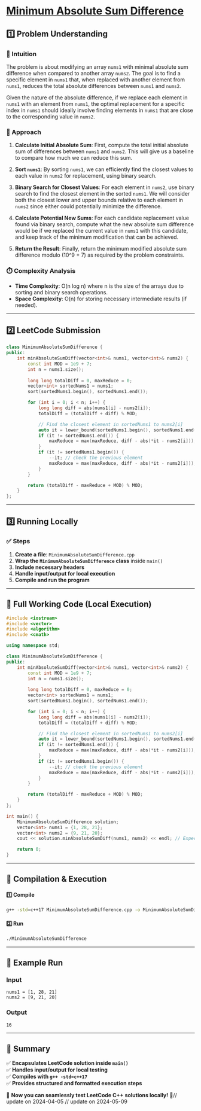 # **[Minimum Absolute Sum Difference](https://leetcode.com/problems/minimum-absolute-sum-difference/description/)**  

## **1️⃣ Problem Understanding**  
### **📌 Intuition**  
The problem is about modifying an array `nums1` with minimal absolute sum difference when compared to another array `nums2`. The goal is to find a specific element in `nums1` that, when replaced with another element from `nums1`, reduces the total absolute differences between `nums1` and `nums2`. 

Given the nature of the absolute difference, if we replace each element in `nums1` with an element from `nums1`, the optimal replacement for a specific index in `nums1` should ideally involve finding elements in `nums1` that are close to the corresponding value in `nums2`. 

### **🚀 Approach**  
1. **Calculate Initial Absolute Sum**: First, compute the total initial absolute sum of differences between `nums1` and `nums2`. This will give us a baseline to compare how much we can reduce this sum.

2. **Sort `nums1`**: By sorting `nums1`, we can efficiently find the closest values to each value in `nums2` for replacement, using binary search.

3. **Binary Search for Closest Values**: For each element in `nums2`, use binary search to find the closest element in the sorted `nums1`. We will consider both the closest lower and upper bounds relative to each element in `nums2` since either could potentially minimize the difference.

4. **Calculate Potential New Sums**: For each candidate replacement value found via binary search, compute what the new absolute sum difference would be if we replaced the current value in `nums1` with this candidate, and keep track of the minimum modification that can be achieved.

5. **Return the Result**: Finally, return the minimum modified absolute sum difference modulo \(10^9 + 7\) as required by the problem constraints.

### **⏱️ Complexity Analysis**  
- **Time Complexity**: O(n log n) where n is the size of the arrays due to sorting and binary search operations.
- **Space Complexity**: O(n) for storing necessary intermediate results (if needed).

---  

## **2️⃣ LeetCode Submission**  
```cpp
class MinimumAbsoluteSumDifference {
public:
    int minAbsoluteSumDiff(vector<int>& nums1, vector<int>& nums2) {
        const int MOD = 1e9 + 7;
        int n = nums1.size();
        
        long long totalDiff = 0, maxReduce = 0;
        vector<int> sortedNums1 = nums1;
        sort(sortedNums1.begin(), sortedNums1.end());

        for (int i = 0; i < n; i++) {
            long long diff = abs(nums1[i] - nums2[i]);
            totalDiff = (totalDiff + diff) % MOD;

            // Find the closest element in sortedNums1 to nums2[i]
            auto it = lower_bound(sortedNums1.begin(), sortedNums1.end(), nums2[i]);
            if (it != sortedNums1.end()) {
                maxReduce = max(maxReduce, diff - abs(*it - nums2[i]));
            }
            if (it != sortedNums1.begin()) {
                --it; // check the previous element
                maxReduce = max(maxReduce, diff - abs(*it - nums2[i]));
            }
        }

        return (totalDiff - maxReduce + MOD) % MOD;
    }
};
```  

---  

## **3️⃣ Running Locally**  
### **✅ Steps**  
1. **Create a file**: `MinimumAbsoluteSumDifference.cpp`  
2. **Wrap the `MinimumAbsoluteSumDifference` class** inside `main()`  
3. **Include necessary headers**  
4. **Handle input/output for local execution**  
5. **Compile and run the program**  

---  

## **📝 Full Working Code (Local Execution)**  
```cpp
#include <iostream>
#include <vector>
#include <algorithm>
#include <cmath>

using namespace std;

class MinimumAbsoluteSumDifference {
public:
    int minAbsoluteSumDiff(vector<int>& nums1, vector<int>& nums2) {
        const int MOD = 1e9 + 7;
        int n = nums1.size();
        
        long long totalDiff = 0, maxReduce = 0;
        vector<int> sortedNums1 = nums1;
        sort(sortedNums1.begin(), sortedNums1.end());

        for (int i = 0; i < n; i++) {
            long long diff = abs(nums1[i] - nums2[i]);
            totalDiff = (totalDiff + diff) % MOD;

            // Find the closest element in sortedNums1 to nums2[i]
            auto it = lower_bound(sortedNums1.begin(), sortedNums1.end(), nums2[i]);
            if (it != sortedNums1.end()) {
                maxReduce = max(maxReduce, diff - abs(*it - nums2[i]));
            }
            if (it != sortedNums1.begin()) {
                --it; // check the previous element
                maxReduce = max(maxReduce, diff - abs(*it - nums2[i]));
            }
        }

        return (totalDiff - maxReduce + MOD) % MOD;
    }
};

int main() {
    MinimumAbsoluteSumDifference solution;
    vector<int> nums1 = {1, 28, 21};
    vector<int> nums2 = {9, 21, 20};
    cout << solution.minAbsoluteSumDiff(nums1, nums2) << endl; // Expected output: 16

    return 0;
}
```  

---  

## **🔧 Compilation & Execution**  
#### **1️⃣ Compile**  
```bash
g++ -std=c++17 MinimumAbsoluteSumDifference.cpp -o MinimumAbsoluteSumDifference
```  

#### **2️⃣ Run**  
```bash
./MinimumAbsoluteSumDifference
```  

---  

## **🎯 Example Run**  
### **Input**  
```
nums1 = [1, 28, 21]
nums2 = [9, 21, 20]
```  
### **Output**  
```
16
```  

---  

## **📌 Summary**  
✅ **Encapsulates LeetCode solution inside `main()`**  
✅ **Handles input/output for local testing**  
✅ **Compiles with `g++ -std=c++17`**  
✅ **Provides structured and formatted execution steps**  

🚀 **Now you can seamlessly test LeetCode C++ solutions locally!** 🚀// update on 2024-04-05
// update on 2024-05-09
